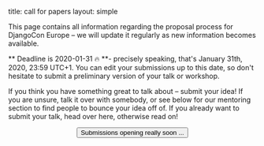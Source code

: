 title: call for papers
layout: simple

This page contains all information regarding the proposal process for DjangoCon Europe – we will update it regularly as new information becomes available.

** Deadline is 2020-01-31 🔥 **- precisely speaking, that's January 31th, 2020, 23:59 UTC+1. You can edit your submissions up to this date, so don't hesitate to submit a preliminary version of your talk or workshop.

If you think you have something great to talk about – submit your idea! If you are unsure, talk it over with somebody, or see below for our mentoring section to find people to bounce your idea off of. If you already want to submit your talk, head over here, otherwise read on!

<center><button class="btn">Submissions opening really soon ...</button></center>
